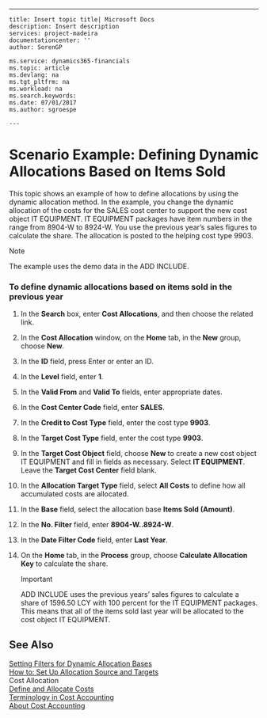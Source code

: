 ---
    title: Insert topic title| Microsoft Docs
    description: Insert description
    services: project-madeira
    documentationcenter: ''
    author: SorenGP

    ms.service: dynamics365-financials
    ms.topic: article
    ms.devlang: na
    ms.tgt_pltfrm: na
    ms.workload: na
    ms.search.keywords:
    ms.date: 07/01/2017
    ms.author: sgroespe

    ---
# Scenario Example: Defining Dynamic Allocations Based on Items Sold
This topic shows an example of how to define allocations by using the dynamic allocation method. In the example, you change the dynamic allocation of the costs for the SALES cost center to support the new cost object IT EQUIPMENT. IT EQUIPMENT packages have item numbers in the range from 8904-W to 8924-W. You use the previous year’s sales figures to calculate the share. The allocation is posted to the helping cost type 9903.  
  
> [!NOTE]  
>  The example uses the demo data in the ADD INCLUDE<!--[!INCLUDE[demolong](../ApplicationDesign/includes/demolong_md.md)]-->.  
  
### To define dynamic allocations based on items sold in the previous year  
  
1.  In the **Search** box, enter **Cost Allocations**, and then choose the related link.  
  
2.  In the **Cost Allocation** window, on the **Home** tab, in the **New** group, choose **New**.  
  
3.  In the **ID** field, press Enter or enter an ID.  
  
4.  In the **Level** field, enter **1**.  
  
5.  In the **Valid From** and **Valid To** fields, enter appropriate dates.  
  
6.  In the **Cost Center Code** field, enter **SALES**.  
  
7.  In the **Credit to Cost Type** field, enter the cost type **9903**.  
  
8.  In the **Target Cost Type** field, enter the cost type **9903**.  
  
9. In the **Target Cost Object** field, choose **New** to create a new cost object IT EQUIPMENT and fill in fields as necessary. Select **IT EQUIPMENT**. Leave the **Target Cost Center** field blank.  
  
10. In the **Allocation Target Type** field, select **All Costs** to define how all accumulated costs are allocated.  
  
11. In the **Base** field, select the allocation base **Items Sold \(Amount\)**.  
  
12. In the **No. Filter** field, enter **8904-W..8924-W**.  
  
13. In the **Date Filter Code** field, enter **Last Year**.  
  
14. On the **Home** tab, in the **Process** group, choose **Calculate Allocation Key** to calculate the share.  
  
    > [!IMPORTANT]  
    >  ADD INCLUDE<!--[!INCLUDE[navnow](../ApplicationDesign/includes/navnow_md.md)]--> uses the previous years’ sales figures to calculate a share of 1596.50 LCY with 100 percent for the IT EQUIPMENT packages. This means that all of the items sold last year will be allocated to the cost object IT EQUIPMENT.  
  
## See Also  
 [Setting Filters for Dynamic Allocation Bases](../Finance/setting-filters-for-dynamic-allocation-bases.md)   
 [How to: Set Up Allocation Source and Targets](../Finance/how-to-set-up-allocation-source-and-targets.md)   
 Cost Allocation   
 [Define and Allocate Costs](../Finance/define-and-allocate-costs.md)   
 [Terminology in Cost Accounting](../Finance/terminology-in-cost-accounting.md)   
 [About Cost Accounting](../Finance/about-cost-accounting.md)